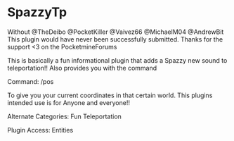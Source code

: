 # SpazzyTp
Without @TheDeibo @PocketKiller @Vaivez66 @MichaelM04 @AndrewBit This plugin would have never been successfully submitted. Thanks for the support <3 on the PocketmineForums

This is basically a fun informational plugin that adds a Spazzy new sound to teleportation!! Also provides you with the command

Command:
/pos 

To give you your current coordinates in that certain world. This plugins intended use is for Anyone and everyone!!


Alternate Categories:
Fun
Teleportation

Plugin Access:
Entities
